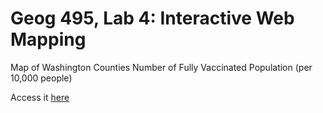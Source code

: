 # Geog 495, Lab 4: Interactive Web Mapping

Map of Washington Counties Number of Fully Vaccinated Population (per 10,000 people)

Access it [here](https://tj717.github.io/495-Interactive-vaccination-map/)